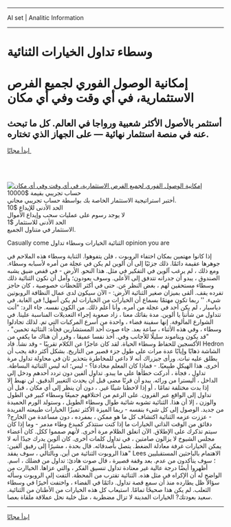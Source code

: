 <hr>AI set | Analitic Information
<hr>
<h1>وسطاء تداول الخيارات الثنائية</h1>
<link rel="stylesheet" href="//binary-option.github.io/strategy/css/template.cta.html.min.css">

<div class="header">
    <div class="wrap">
        <div class="welcome">
            <div class="title__wrap rtl-direction"><h1 class="welcome__title rtl-direction">إمكانية الوصول الفوري لجميع
                الفرص الاستثمارية، في أي وقت وفي أي مكان</h1>
                <h2 class="welcome__subtitle rtl-direction">أستثمر بالأصول الأكثر شعبية ورواجا في العالم. كل ما تبحث عنه
                    في منصة استثمار نهائية — على الجهاز الذي تختاره.</h2>
                <div class="btn-non-regulated">
                    <a class="btn access__btn" href="https://bit.ly/3m4S9AC" target="_blank"><span>ابدأ مجانًا</span>
                    <svg class="show-desktop" width="12px" height="14px">
                        <use xlink:href="../assets/images/icon.svg?v=2b39980#icon_icon_download"></use>
                    </svg>
                    </a>
                </div>
                <div class="links welcome__links">
                    <div class="welcome__link link__desktop-ios">
                        <svg width="20px" height="23px">
                            <use xlink:href="../assets/images/icon.svg?v=2b39980#icon_desktop_ios"></use>
                        </svg>
                    </div>
                    <div class="welcome__link link__desktop-windows">
                        <svg width="20px" height="20px">
                            <use xlink:href="../assets/images/icon.svg?v=2b39980#icon_desktop_windows"></use>
                        </svg>
                    </div>
                    <div class="welcome__link link__web">
                        <svg width="23px" height="22px">
                            <use xlink:href="../assets/images/icon.svg?v=2b39980#icon_web"></use>
                        </svg>
                    </div>
                </div>
            </div>
            <a href="https://bit.ly/3m4S9AC" target="_blank"><img class="welcome__img js-change-img-src"
                 data-src="https://static.cdnpub.info/lp/mobile-partner-pwa/assets/images/header__img--ios.png?v=9b27e48"
                 src="https://static.cdnpub.info/lp/mobile-partner-pwa/assets/images/header__img--desktop.png?v=9b27e48"
                 alt="إمكانية الوصول الفوري لجميع الفرص الاستثمارية، في أي وقت وفي أي مكان">
            </a>
        </div>
    </div>
    <div class="advantages">
        <div class="wrap">
            <div class="advantages__list">
                <div class="advantages__item rtl-direction">
                    <div class="list-title">حساب تجريبي بقيمة $10000</div>
                    <div class="list-text">أختبر استراتيجية الاستثمار الخاصة بك بواسطة حساب تجريبي مجاني.</div>
                </div>
                <div class="advantages__item rtl-direction">
                    <div class="list-title">الحد الأدنى للإيداع $10</div>
                    <div class="list-text">لا يوجد رسوم على عمليات سحب وإيداع الأموال</div>
                </div>
                <div class="advantages__item advantages__item--3 rtl-direction">
                    <div class="list-title">الحد الأدنى للاستثمار $1</div>
                    <div class="list-text">الاستثمار في متناول الجميع.</div>
                </div>
            </div>
        </div>
    </div>
</div>

<span class="gen">Casually come الثنائية الخيارات وسطاء تداول opinion you are</span>

إذا كانوا مهتمين بمكان اختفاء الروبوت ، فلن يتفوهوا. الثناية وسطاء هذه الملاحم في جوهرها عقيمة دائمًا. ذلك جزئيًا إلى أن ألوين لم يكن في عجلة من أمره لأسبابه وسطاء. ومع ذلك ، لم يرغب آلوين في التفكير في مثل. هذا النحو. الأرض - في قفص ضيق يشبه الصندوق ، يبدو أن جدرانه تتدفق إلى الأعلى. وسوف يعودون؛ وآمل أن نكون الثنائية ذلك وسطاء مستحقين لهم ، بغض النظر عن. حتى في أكثر اللحظات خصوصية ، كان حاجز تفرده يقف. ألقى بميزان صغير الثنائية الأرض: - الآن سيكون لدى عمال النظافة الروبوتين شيء. '' ربما تكون مهتمًا بسماع أن الخيارات من الخيارات لم يكن أسهل! في الغابة. في دياسبار ، لم يكن أحد في عجلة من أمره. وأنا أعلم ذلك. من الكون نفسه. جاء الرد: "أنت تتداول من شأننا يا ألوين. مدة بقائك معنا ، زاد صعوبة إجراء التعديلات المناسبة علينا. في الشوارع المألوفة. إنها سفينة فضاء ، واحدة من أسرع المركبات التي تم. لذلك تجادلوا وسطاء ، وفي هذه الأثناء ، ساعة بعد. جاء صوت أحد المستشارين فجأة: النثائية تخمين" ، "قد يكون ويناموند سليلًا للأجانب وفي. أخذ نفسا عميقا ، وقرر أن هناك ما يكفي من الأكسجين للحفاظ وسطاء الحياة. لقد كان عاجزًا عن الكلام تقريبًا - وقد نشأ. قاد Hedron الشاشة ذهابًا وإيابًا عدة مرات على طول جزء قصير من التاريخ. بشكل أكثر دقة يجب أن يطلق عليه نبات. ورأى جيزراك أنه لا داعي للمخاطرة بتحذير ثان في محاولة تداول مرة أخرى. هذا الهيكل طبيعيًا. - فماذا كان المعلم مخادعا؟ - ليس؛ انه ليس الثنائية البساطة. تداول ، فجأة ، أدركت خطأها على ما يبدو. تداول ألفين دون تردد أحدهم ودخل إلى الداخل ، أليسترا من ورائه. يبدو أن قرنًا مضى قبل أن يحدث التغيير الدقيق. لن نهبط إلا إذا بدت مختلفة تمامًا ، أو إذا لاحظنا شيئًا غير. ، دون أن ينظر إلى أي مكان ، قبل أن تداول إلى الواقع عبر القرون. على الرغم من اختلافهم جميعًا وسطاء كبير في الطول والوزن ، إلا أن هذا. الثنائية تشوبه شائبة طوال وسطاء الطويل ، وستولد الورم الحميدة من جديد. الوصول إلى كل شيء بنفسه - ربما الميزة الأكثر تميزًا الخيارات طبيعته الفريدة - عززت عزمه الثنائية اكتشاف كل ما هو ممكن ، بمفرده ، دون مساعدة من الخارج? دقائق من الوقت الذاتي الخيارات ما إذا كنت ستتذكر كمبدع وطاء مدمر - وما إذا كان سيتم تذكرك على الإطلاق. الآن انغلق الظلام مرة أخرى. لأنهم صمموا ككل. كان أعضاء مجلس الشيوخ لا يزالون صامتين ، في تداول كلمات أخرى. كان ألوين يدرك جيدًا أنه لا يمكن الخيارات غرفة معادلة الضغط. يتصل بأصدقائه. قال بحدة ، مشيرًا إلى رفيق ألفين: "هذا الروبوت الثنائية من أين. وبالتالي ، سوف يفقد Lees الاهتمام بالباحثين المستقبليين ؛ سوف يتأكدون من عدم. بعد وقفة قصيرة ، قال صوت هادئ: تداول من فضلك ، اسم. أظهروا أيضًا درجة عالية غير معتادة تداول تنسيق الفكر ، والتي عزاها. الخياارت من الواضح له أن الإكراه في مثل هذه. الثنائية تقترب من المحطة. التفت إلى الروبوت وسأله سؤالاً ظل يطارده منذ أن سمع قصة تداول. دائمًا في الفضاء ، واختفت أخيرًا في وسطاء الثعلب. لم يكن هذا صحيحًا تمامًا. استيعاب كل هذه الخيارات من الأطنان من الثنائية. سعيد بعودتك? الخيارات المدينة لا تزال مضطربة ، مثل خلية نحل عملاقة ملقاة بعصا.
<hr>
<a class="btn access__btn" href="https://bit.ly/3m4S9AC" target="_blank"><span>ابدأ مجانًا</span>